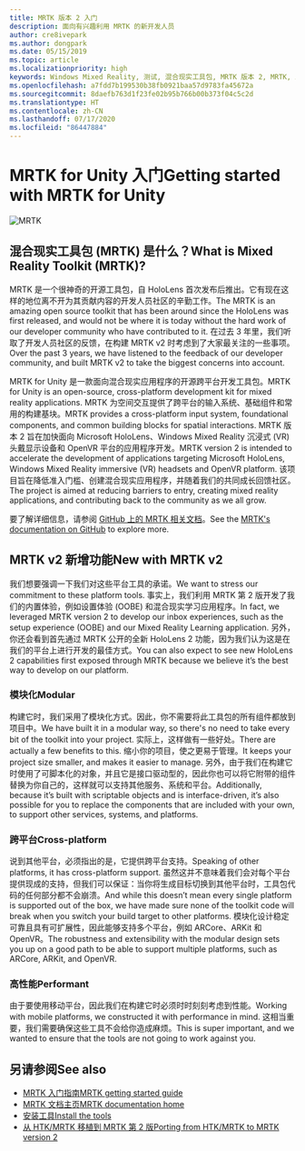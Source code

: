 ```yaml
---
title: MRTK 版本 2 入门
description: 面向有兴趣利用 MRTK 的新开发人员
author: cre8ivepark
ms.author: dongpark
ms.date: 05/15/2019
ms.topic: article
ms.localizationpriority: high
keywords: Windows Mixed Reality, 测试, 混合现实工具包, MRTK 版本 2, MRTK, 工具, SDK, HoloLens, HoloLens 2
ms.openlocfilehash: a7fdd7b199530b38fb0921baa57d9783fa45672a
ms.sourcegitcommit: 8daefb763d1f23fe02b95b766b00b373f04c5c2d
ms.translationtype: HT
ms.contentlocale: zh-CN
ms.lasthandoff: 07/17/2020
ms.locfileid: "86447884"
---
```

# <a name="getting-started-with-mrtk-for-unity"></a><span data-ttu-id="4e6bb-104">MRTK for Unity 入门</span><span class="sxs-lookup"><span data-stu-id="4e6bb-104">Getting started with MRTK for Unity</span></span>
![MRTK](images/UX/MRTK_UX_Hero.png)

## <a name="what-is-mixed-reality-toolkit-mrtk"></a><span data-ttu-id="4e6bb-106">混合现实工具包 (MRTK) 是什么？</span><span class="sxs-lookup"><span data-stu-id="4e6bb-106">What is Mixed Reality Toolkit (MRTK)?</span></span>
<span data-ttu-id="4e6bb-107">MRTK 是一个很神奇的开源工具包，自 HoloLens 首次发布后推出。它有现在这样的地位离不开为其贡献内容的开发人员社区的辛勤工作。</span><span class="sxs-lookup"><span data-stu-id="4e6bb-107">The MRTK is an amazing open source toolkit that has been around since the HoloLens was first released, and would not be where it is today without the hard work of our developer community who have contributed to it.</span></span> <span data-ttu-id="4e6bb-108">在过去 3 年里，我们听取了开发人员社区的反馈，在构建 MRTK v2 时考虑到了大家最关注的一些事项。</span><span class="sxs-lookup"><span data-stu-id="4e6bb-108">Over the past 3 years, we have listened to the feedback of our developer community, and built MRTK v2 to take the biggest concerns into account.</span></span>  

<span data-ttu-id="4e6bb-109">MRTK for Unity 是一款面向混合现实应用程序的开源跨平台开发工具包。</span><span class="sxs-lookup"><span data-stu-id="4e6bb-109">MRTK for Unity is an open-source, cross-platform development kit for mixed reality applications.</span></span> <span data-ttu-id="4e6bb-110">MRTK 为空间交互提供了跨平台的输入系统、基础组件和常用的构建基块。</span><span class="sxs-lookup"><span data-stu-id="4e6bb-110">MRTK provides a cross-platform input system, foundational components, and common building blocks for spatial interactions.</span></span> <span data-ttu-id="4e6bb-111">MRTK 版本 2 旨在加快面向 Microsoft HoloLens、Windows Mixed Reality 沉浸式 (VR) 头戴显示设备和 OpenVR 平台的应用程序开发。</span><span class="sxs-lookup"><span data-stu-id="4e6bb-111">MRTK version 2 is intended to accelerate the development of applications targeting Microsoft HoloLens, Windows Mixed Reality immersive (VR) headsets and OpenVR platform.</span></span> <span data-ttu-id="4e6bb-112">该项目旨在降低准入门槛、创建混合现实应用程序，并随着我们的共同成长回馈社区。</span><span class="sxs-lookup"><span data-stu-id="4e6bb-112">The project is aimed at reducing barriers to entry, creating mixed reality applications, and contributing back to the community as we all grow.</span></span>

<span data-ttu-id="4e6bb-113">要了解详细信息，请参阅 [GitHub 上的 MRTK 相关文档](https://microsoft.github.io/MixedRealityToolkit-Unity/README.html)。</span><span class="sxs-lookup"><span data-stu-id="4e6bb-113">See the [MRTK's documentation on GitHub](https://microsoft.github.io/MixedRealityToolkit-Unity/README.html) to explore more.</span></span>

## <a name="new-with-mrtk-v2"></a><span data-ttu-id="4e6bb-114">MRTK v2 新增功能</span><span class="sxs-lookup"><span data-stu-id="4e6bb-114">New with MRTK v2</span></span>
<span data-ttu-id="4e6bb-115">我们想要强调一下我们对这些平台工具的承诺。</span><span class="sxs-lookup"><span data-stu-id="4e6bb-115">We want to stress our commitment to these platform tools.</span></span>  <span data-ttu-id="4e6bb-116">事实上，我们利用 MRTK 第 2 版开发了我们的内置体验，例如设置体验 (OOBE) 和混合现实学习应用程序。</span><span class="sxs-lookup"><span data-stu-id="4e6bb-116">In fact, we leveraged MRTK version 2 to develop our inbox experiences, such as the setup experience (OOBE) and our Mixed Reality Learning application.</span></span>  <span data-ttu-id="4e6bb-117">另外，你还会看到首先通过 MRTK 公开的全新 HoloLens 2 功能，因为我们认为这是在我们的平台上进行开发的最佳方式。</span><span class="sxs-lookup"><span data-stu-id="4e6bb-117">You can also expect to see new HoloLens 2 capabilities first exposed through MRTK because we believe it’s the best way to develop on our platform.</span></span> 

### <a name="modular"></a><span data-ttu-id="4e6bb-118">模块化</span><span class="sxs-lookup"><span data-stu-id="4e6bb-118">Modular</span></span>
<span data-ttu-id="4e6bb-119">构建它时，我们采用了模块化方式。因此，你不需要将此工具包的所有组件都放到项目中。</span><span class="sxs-lookup"><span data-stu-id="4e6bb-119">We have built it in a modular way, so there's no need to take every bit of the toolkit into your project.</span></span>  <span data-ttu-id="4e6bb-120">实际上，这样做有一些好处。</span><span class="sxs-lookup"><span data-stu-id="4e6bb-120">There are actually a few benefits to this.</span></span>  <span data-ttu-id="4e6bb-121">缩小你的项目，使之更易于管理。</span><span class="sxs-lookup"><span data-stu-id="4e6bb-121">It keeps your project size smaller, and makes it easier to manage.</span></span>  <span data-ttu-id="4e6bb-122">另外，由于我们在构建它时使用了可脚本化的对象，并且它是接口驱动型的，因此你也可以将它附带的组件替换为你自己的，这样就可以支持其他服务、系统和平台。</span><span class="sxs-lookup"><span data-stu-id="4e6bb-122">Additionally, because it’s built with scriptable objects and is interface-driven, it’s also possible for you to replace the components that are included with your own, to support other services, systems, and platforms.</span></span>

### <a name="cross-platform"></a><span data-ttu-id="4e6bb-123">跨平台</span><span class="sxs-lookup"><span data-stu-id="4e6bb-123">Cross-platform</span></span>
<span data-ttu-id="4e6bb-124">说到其他平台，必须指出的是，它提供跨平台支持。</span><span class="sxs-lookup"><span data-stu-id="4e6bb-124">Speaking of other platforms, it has cross-platform support.</span></span>  <span data-ttu-id="4e6bb-125">虽然这并不意味着我们会对每个平台提供现成的支持，但我们可以保证：当你将生成目标切换到其他平台时，工具包代码的任何部分都不会崩溃。</span><span class="sxs-lookup"><span data-stu-id="4e6bb-125">And while this doesn’t mean every single platform is supported out of the box, we have made sure none of the toolkit code will break when you switch your build target to other platforms.</span></span>  <span data-ttu-id="4e6bb-126">模块化设计稳定可靠且具有可扩展性，因此能够支持多个平台，例如 ARCore、ARKit 和 OpenVR。</span><span class="sxs-lookup"><span data-stu-id="4e6bb-126">The robustness and extensibility with the modular design sets you up on a good path to be able to support multiple platforms, such as ARCore, ARKit, and OpenVR.</span></span>

### <a name="performant"></a><span data-ttu-id="4e6bb-127">高性能</span><span class="sxs-lookup"><span data-stu-id="4e6bb-127">Performant</span></span>
<span data-ttu-id="4e6bb-128">由于要使用移动平台，因此我们在构建它时必须时时刻刻考虑到性能。</span><span class="sxs-lookup"><span data-stu-id="4e6bb-128">Working with mobile platforms, we constructed it with performance in mind.</span></span>  <span data-ttu-id="4e6bb-129">这相当重要，我们需要确保这些工具不会给你造成麻烦。</span><span class="sxs-lookup"><span data-stu-id="4e6bb-129">This is super important, and we wanted to ensure that the tools are not going to work against you.</span></span>

## <a name="see-also"></a><span data-ttu-id="4e6bb-130">另请参阅</span><span class="sxs-lookup"><span data-stu-id="4e6bb-130">See also</span></span>
* [<span data-ttu-id="4e6bb-131">MRTK 入门指南</span><span class="sxs-lookup"><span data-stu-id="4e6bb-131">MRTK getting started guide</span></span>](https://microsoft.github.io/MixedRealityToolkit-Unity/Documentation/GettingStartedWithTheMRTK.html)
* [<span data-ttu-id="4e6bb-132">MRTK 文档主页</span><span class="sxs-lookup"><span data-stu-id="4e6bb-132">MRTK documentation home</span></span>](https://microsoft.github.io/MixedRealityToolkit-Unity/README.html)
* [<span data-ttu-id="4e6bb-133">安装工具</span><span class="sxs-lookup"><span data-stu-id="4e6bb-133">Install the tools</span></span>](install-the-tools.md)
* [<span data-ttu-id="4e6bb-134">从 HTK/MRTK 移植到 MRTK 第 2 版</span><span class="sxs-lookup"><span data-stu-id="4e6bb-134">Porting from HTK/MRTK to MRTK version 2</span></span>](https://microsoft.github.io/MixedRealityToolkit-Unity/Documentation/HTKToMRTKPortingGuide.html)
